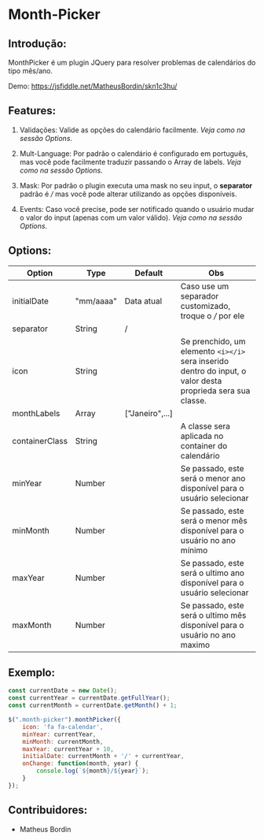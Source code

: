 # Month-Picker

## Introdução:
MonthPicker é um plugin JQuery para resolver problemas de calendários do tipo mês/ano.

Demo: https://jsfiddle.net/MatheusBordin/skn1c3hu/

## Features:

1. Validações:
Valide as opções do calendário facilmente. 
*Veja como na sessão Options*.

2. Mult-Language:
Por padrão o calendário é configurado em português, mas você pode facilmente traduzir passando o Array de labels. 
*Veja como na sessão Options*.

3. Mask:
Por padrão o plugin executa uma mask no seu input, o **separator** padrão é */* mas você pode alterar utilizando as opções disponíveis.

4. Events:
Caso você precise, pode ser notificado quando o usuário mudar o valor do input (apenas com um valor válido).
*Veja como na sessão Options*.

## Options:

| Option            | Type         | Default            | Obs                    |
|-------------------|--------------|--------------------|------------------------|
|initialDate        | "mm/aaaa"    | Data atual         | Caso use um separador customizado, troque o */* por ele |
|separator          | String       | /                  | |
|icon               | String       |                    | Se prenchido, um elemento `<i></i>` sera inserido dentro do input, o valor desta proprieda sera sua classe. |
|monthLabels        | Array<String>| ["Janeiro",...]    | |
|containerClass     | String       |                    | A classe sera aplicada no container do calendário |
|minYear            | Number       |                    | Se passado, este será o menor ano disponível para o usuário selecionar |
|minMonth           | Number       |                    | Se passado, este será o menor mês disponível para o usuário no ano mínimo |
|maxYear            | Number       |                    | Se passado, este será o ultimo ano disponível para o usuário selecionar |
|maxMonth           | Number       |                    | Se passado, este será o ultimo mês disponível para o usuário no ano maximo |

## Exemplo:

```javascript
const currentDate = new Date();
const currentYear = currentDate.getFullYear();
const currentMonth = currentDate.getMonth() + 1;

$(".month-picker").monthPicker({
    icon: 'fa fa-calendar',
    minYear: currentYear,
    minMonth: currentMonth,
    maxYear: currentYear + 10,
    initialDate: currentMonth + '/' + currentYear,
    onChange: function(month, year) {
        console.log(`${month}/${year}`);
    }
});
```

## Contribuidores:

* Matheus Bordin